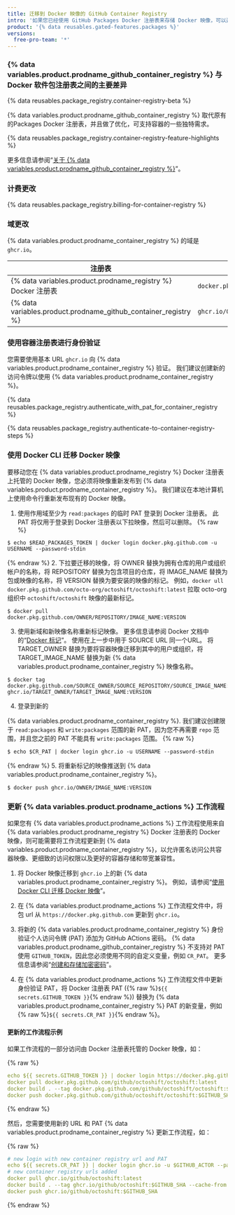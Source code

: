 ```yaml
---
title: 迁移到 Docker 映像的 GitHub Container Registry
intro: '如果您已经使用 GitHub Packages Docker 注册表来存储 Docker 映像，可以迁移到新的 {% data variables.product.prodname_container_registry %}。'
product: '{% data reusables.gated-features.packages %}'
versions:
  free-pro-team: '*'
---
```


### {% data variables.product.prodname_github_container_registry %} 与 Docker 软件包注册表之间的主要差异

{% data reusables.package_registry.container-registry-beta %}

{% data variables.product.prodname_github_container_registry %} 取代原有的Packages Docker 注册表，并且做了优化，可支持容器的一些独特需求。

{% data reusables.package_registry.container-registry-feature-highlights %}

更多信息请参阅“[关于 {% data variables.product.prodname_github_container_registry %}](/packages/getting-started-with-github-container-registry/about-github-container-registry)”。

### 计费更改

{% data reusables.package_registry.billing-for-container-registry %}

### 域更改

{% data variables.product.prodname_container_registry %} 的域是 `ghcr.io`。

| 注册表                                                               | Example URL                                         |
| ----------------------------------------------------------------- | --------------------------------------------------- |
| {% data variables.product.prodname_registry %} Docker 注册表         | `docker.pkg.github.com/OWNER/REPOSITORY/IMAGE_NAME` |
| {% data variables.product.prodname_github_container_registry %} | `ghcr.io/OWNER/IMAGE_NAME`                          |

### 使用容器注册表进行身份验证

您需要使用基本 URL `ghcr.io` 向 {% data variables.product.prodname_container_registry %} 验证。 我们建议创建新的访问令牌以使用 {% data variables.product.prodname_container_registry %}。

{% data reusables.package_registry.authenticate_with_pat_for_container_registry %}

{% data reusables.package_registry.authenticate-to-container-registry-steps %}

### 使用 Docker CLI 迁移 Docker 映像

要移动您在 {% data variables.product.prodname_registry %} Docker 注册表上托管的 Docker 映像，您必须将映像重新发布到 {% data variables.product.prodname_container_registry %}。 我们建议在本地计算机上使用命令行重新发布现有的 Docker 映像。

1. 使用作用域至少为 `read:packages` 的临时 PAT 登录到 Docker 注册表。 此 PAT 将仅用于登录到 Docker 注册表以下拉映像，然后可以删除。
  {% raw %}
  ```shell
  $ echo $READ_PACKAGES_TOKEN | docker login docker.pkg.github.com -u USERNAME --password-stdin
  ```
  {% endraw %}
2. 下拉要迁移的映像，将 OWNER 替换为拥有仓库的用户或组织帐户的名称，将 REPOSITORY 替换为包含项目的仓库，将 IMAGE_NAME 替换为包或映像的名称，将 VERSION 替换为要安装的映像的标记。 例如，`docker ull docker.pkg.github.com/octo-org/octoshift/octoshift:latest` 拉取 octo-org 组织中 `octoshift/octoshift` 映像的最新标记。
  ```shell
  $ docker pull docker.pkg.github.com/OWNER/REPOSITORY/IMAGE_NAME:VERSION
  ```

3. 使用新域和新映像名称重新标记映像。 更多信息请参阅 Docker 文档中的“[Docker 标记](https://docs.docker.com/engine/reference/commandline/tag/)”。 使用在上一步中用于 SOURCE URL 同一个URL。 将 TARGET_OWNER 替换为要将容器映像迁移到其中的用户或组织，将 TARGET_IMAGE_NAME 替换为新 {% data variables.product.prodname_container_registry %} 映像名称。
  ```shell
  $ docker tag docker.pkg.github.com/SOURCE_OWNER/SOURCE_REPOSITORY/SOURCE_IMAGE_NAME:VERSION ghcr.io/TARGET_OWNER/TARGET_IMAGE_NAME:VERSION
  ```

4. 登录到新的

{% data variables.product.prodname_container_registry %}. 我们建议创建限于 `read:packages` 和 `write:packages` 范围的新 PAT，因为您不再需要 `repo` 范围，并且您之前的 PAT 不能具有 `write:packages` 范围。
  {% raw %}
  ```shell
  $ echo $CR_PAT | docker login ghcr.io -u USERNAME --password-stdin
  ```
  {% endraw %}
5. 将重新标记的映像推送到 {% data variables.product.prodname_container_registry %}。
  ```shell
  $ docker push ghcr.io/OWNER/IMAGE_NAME:VERSION
  ```

### 更新 {% data variables.product.prodname_actions %} 工作流程

如果您有 {% data variables.product.prodname_actions %} 工作流程使用来自 {% data variables.product.prodname_registry %} Docker 注册表的 Docker 映像，则可能需要将工作流程更新到 {% data variables.product.prodname_container_registry %}，以允许匿名访问公共容器映像、更细致的访问权限以及更好的容器存储和带宽兼容性。

1. 将 Docker 映像迁移到 `ghcr.io` 上的新 {% data variables.product.prodname_container_registry %}。 例如，请参阅“[使用 Docker CLI 迁移 Docker 映像](#migrating-a-docker-image-using-the-docker-cli)”。

2. 在 {% data variables.product.prodname_actions %} 工作流程文件中，将包 url 从 `https://docker.pkg.github.com` 更新到 `ghcr.io`。

3. 将新的 {% data variables.product.prodname_container_registry %} 身份验证个人访问令牌 (PAT) 添加为 GitHub ACtions 密码。 {% data variables.product.prodname_github_container_registry %} 不支持对 PAT 使用 `GITHUB_TOKEN`，因此您必须使用不同的自定义变量，例如 `CR_PAT`。 更多信息请参阅“[创建和存储加密密码](/actions/configuring-and-managing-workflows/creating-and-storing-encrypted-secrets)”。

4. 在 {% data variables.product.prodname_actions %} 工作流程文件中更新身份验证 PAT，将 Docker 注册表 PAT ({% raw %}`${{ secrets.GITHUB_TOKEN }}`{% endraw %}) 替换为 {% data variables.product.prodname_container_registry %} PAT 的新变量，例如 {% raw %}`${{ secrets.CR_PAT }}`{% endraw %}。

#### 更新的工作流程示例

如果工作流程的一部分访问由 Docker 注册表托管的 Docker 映像，如：

{% raw %}
```yaml
echo ${{ secrets.GITHUB_TOKEN }} | docker login https://docker.pkg.github.com -u $GITHUB_ACTOR --password-stdin
docker pull docker.pkg.github.com/github/octoshift/octoshift:latest
docker build . --tag docker.pkg.github.com/github/octoshift/octoshift:$GITHUB_SHA --cache-from docker.pkg.github.com/github/octoshift/octoshift:latest
docker push docker.pkg.github.com/github/octoshift/octoshift:$GITHUB_SHA
```
{% endraw %}

然后，您需要使用新的 URL 和 PAT {% data variables.product.prodname_container_registry %} 更新工作流程，如：

{% raw %}
```yaml
# new login with new container registry url and PAT
echo ${{ secrets.CR_PAT }} | docker login ghcr.io -u $GITHUB_ACTOR --password-stdin
# new container registry urls added
docker pull ghcr.io/github/octoshift:latest
docker build . --tag ghcr.io/github/octoshift:$GITHUB_SHA --cache-from ghcr.io/github/octoshift:latest
docker push ghcr.io/github/octoshift:$GITHUB_SHA
```
{% endraw %}
